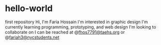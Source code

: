 # hello-world
first repository 
Hi, I'm Faria Hossain 
I'm interested in graphic design 
I'm currently learning programming, prototyping, and web design 
I'm looking to collaborate on 
I can be reached at @fhos7791@taehs.org or @fariah3@nycstudents.net 
